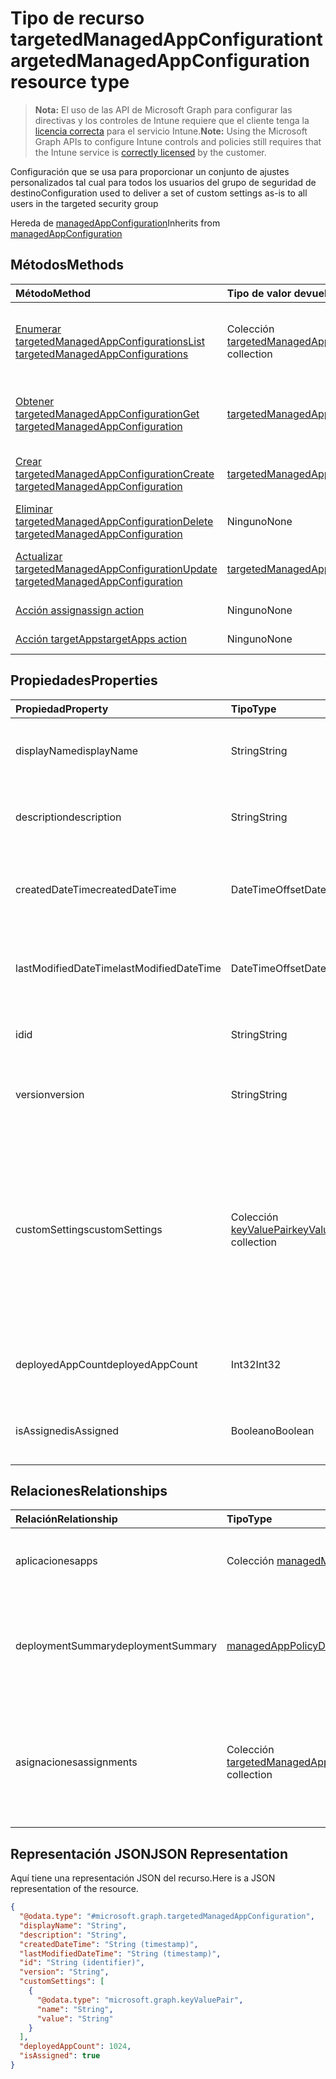 # <a name="targetedmanagedappconfiguration-resource-type"></a><span data-ttu-id="7b979-101">Tipo de recurso targetedManagedAppConfiguration</span><span class="sxs-lookup"><span data-stu-id="7b979-101">targetedManagedAppConfiguration resource type</span></span>

> <span data-ttu-id="7b979-102">**Nota:** El uso de las API de Microsoft Graph para configurar las directivas y los controles de Intune requiere que el cliente tenga la [licencia correcta](https://go.microsoft.com/fwlink/?linkid=839381) para el servicio Intune.</span><span class="sxs-lookup"><span data-stu-id="7b979-102">**Note:** Using the Microsoft Graph APIs to configure Intune controls and policies still requires that the Intune service is [correctly licensed](https://go.microsoft.com/fwlink/?linkid=839381) by the customer.</span></span>

<span data-ttu-id="7b979-103">Configuración que se usa para proporcionar un conjunto de ajustes personalizados tal cual para todos los usuarios del grupo de seguridad de destino</span><span class="sxs-lookup"><span data-stu-id="7b979-103">Configuration used to deliver a set of custom settings as-is to all users in the targeted security group</span></span>

<span data-ttu-id="7b979-104">Hereda de [managedAppConfiguration](../resources/intune_mam_managedappconfiguration.md)</span><span class="sxs-lookup"><span data-stu-id="7b979-104">Inherits from [managedAppConfiguration](../resources/intune_mam_managedappconfiguration.md)</span></span>

## <a name="methods"></a><span data-ttu-id="7b979-105">Métodos</span><span class="sxs-lookup"><span data-stu-id="7b979-105">Methods</span></span>
|<span data-ttu-id="7b979-106">Método</span><span class="sxs-lookup"><span data-stu-id="7b979-106">Method</span></span>|<span data-ttu-id="7b979-107">Tipo de valor devuelto</span><span class="sxs-lookup"><span data-stu-id="7b979-107">Return Type</span></span>|<span data-ttu-id="7b979-108">Descripción</span><span class="sxs-lookup"><span data-stu-id="7b979-108">Description</span></span>|
|:---|:---|:---|
|[<span data-ttu-id="7b979-109">Enumerar targetedManagedAppConfigurations</span><span class="sxs-lookup"><span data-stu-id="7b979-109">List targetedManagedAppConfigurations</span></span>](../api/intune_mam_targetedmanagedappconfiguration_list.md)|<span data-ttu-id="7b979-110">Colección [targetedManagedAppConfiguration](../resources/intune_mam_targetedmanagedappconfiguration.md)</span><span class="sxs-lookup"><span data-stu-id="7b979-110">[targetedManagedAppConfiguration](../resources/intune_mam_targetedmanagedappconfiguration.md) collection</span></span>|<span data-ttu-id="7b979-111">Enumere las propiedades y las relaciones de los objetos [targetedManagedAppConfiguration](../resources/intune_mam_targetedmanagedappconfiguration.md).</span><span class="sxs-lookup"><span data-stu-id="7b979-111">List properties and relationships of the [targetedManagedAppConfiguration](../resources/intune_mam_targetedmanagedappconfiguration.md) objects.</span></span>|
|[<span data-ttu-id="7b979-112">Obtener targetedManagedAppConfiguration</span><span class="sxs-lookup"><span data-stu-id="7b979-112">Get targetedManagedAppConfiguration</span></span>](../api/intune_mam_targetedmanagedappconfiguration_get.md)|[<span data-ttu-id="7b979-113">targetedManagedAppConfiguration</span><span class="sxs-lookup"><span data-stu-id="7b979-113">targetedManagedAppConfiguration</span></span>](../resources/intune_mam_targetedmanagedappconfiguration.md)|<span data-ttu-id="7b979-114">Lea las propiedades y las relaciones del objeto [targetedManagedAppConfiguration](../resources/intune_mam_targetedmanagedappconfiguration.md).</span><span class="sxs-lookup"><span data-stu-id="7b979-114">Read properties and relationships of the [targetedManagedAppConfiguration](../resources/intune_mam_targetedmanagedappconfiguration.md) object.</span></span>|
|[<span data-ttu-id="7b979-115">Crear targetedManagedAppConfiguration</span><span class="sxs-lookup"><span data-stu-id="7b979-115">Create targetedManagedAppConfiguration</span></span>](../api/intune_mam_targetedmanagedappconfiguration_create.md)|[<span data-ttu-id="7b979-116">targetedManagedAppConfiguration</span><span class="sxs-lookup"><span data-stu-id="7b979-116">targetedManagedAppConfiguration</span></span>](../resources/intune_mam_targetedmanagedappconfiguration.md)|<span data-ttu-id="7b979-117">Cree un objeto [targetedManagedAppConfiguration](../resources/intune_mam_targetedmanagedappconfiguration.md).</span><span class="sxs-lookup"><span data-stu-id="7b979-117">Create a new [targetedManagedAppConfiguration](../resources/intune_mam_targetedmanagedappconfiguration.md) object.</span></span>|
|[<span data-ttu-id="7b979-118">Eliminar targetedManagedAppConfiguration</span><span class="sxs-lookup"><span data-stu-id="7b979-118">Delete targetedManagedAppConfiguration</span></span>](../api/intune_mam_targetedmanagedappconfiguration_delete.md)|<span data-ttu-id="7b979-119">Ninguno</span><span class="sxs-lookup"><span data-stu-id="7b979-119">None</span></span>|<span data-ttu-id="7b979-120">Elimina un [targetedManagedAppConfiguration](../resources/intune_mam_targetedmanagedappconfiguration.md).</span><span class="sxs-lookup"><span data-stu-id="7b979-120">Deletes a [targetedManagedAppConfiguration](../resources/intune_mam_targetedmanagedappconfiguration.md).</span></span>|
|[<span data-ttu-id="7b979-121">Actualizar targetedManagedAppConfiguration</span><span class="sxs-lookup"><span data-stu-id="7b979-121">Update targetedManagedAppConfiguration</span></span>](../api/intune_mam_targetedmanagedappconfiguration_update.md)|[<span data-ttu-id="7b979-122">targetedManagedAppConfiguration</span><span class="sxs-lookup"><span data-stu-id="7b979-122">targetedManagedAppConfiguration</span></span>](../resources/intune_mam_targetedmanagedappconfiguration.md)|<span data-ttu-id="7b979-123">Actualice las propiedades de un objeto [targetedManagedAppConfiguration](../resources/intune_mam_targetedmanagedappconfiguration.md).</span><span class="sxs-lookup"><span data-stu-id="7b979-123">Update the properties of a [targetedManagedAppConfiguration](../resources/intune_mam_targetedmanagedappconfiguration.md) object.</span></span>|
|[<span data-ttu-id="7b979-124">Acción assign</span><span class="sxs-lookup"><span data-stu-id="7b979-124">assign action</span></span>](../api/intune_mam_targetedmanagedappconfiguration_assign.md)|<span data-ttu-id="7b979-125">Ninguno</span><span class="sxs-lookup"><span data-stu-id="7b979-125">None</span></span>|<span data-ttu-id="7b979-126">Todavía no documentado</span><span class="sxs-lookup"><span data-stu-id="7b979-126">Not yet documented</span></span>|
|[<span data-ttu-id="7b979-127">Acción targetApps</span><span class="sxs-lookup"><span data-stu-id="7b979-127">targetApps action</span></span>](../api/intune_mam_targetedmanagedappconfiguration_targetapps.md)|<span data-ttu-id="7b979-128">Ninguno</span><span class="sxs-lookup"><span data-stu-id="7b979-128">None</span></span>|<span data-ttu-id="7b979-129">Todavía no documentado</span><span class="sxs-lookup"><span data-stu-id="7b979-129">Not yet documented</span></span>|

## <a name="properties"></a><span data-ttu-id="7b979-130">Propiedades</span><span class="sxs-lookup"><span data-stu-id="7b979-130">Properties</span></span>
|<span data-ttu-id="7b979-131">Propiedad</span><span class="sxs-lookup"><span data-stu-id="7b979-131">Property</span></span>|<span data-ttu-id="7b979-132">Tipo</span><span class="sxs-lookup"><span data-stu-id="7b979-132">Type</span></span>|<span data-ttu-id="7b979-133">Descripción</span><span class="sxs-lookup"><span data-stu-id="7b979-133">Description</span></span>|
|:---|:---|:---|
|<span data-ttu-id="7b979-134">displayName</span><span class="sxs-lookup"><span data-stu-id="7b979-134">displayName</span></span>|<span data-ttu-id="7b979-135">String</span><span class="sxs-lookup"><span data-stu-id="7b979-135">String</span></span>|<span data-ttu-id="7b979-136">Nombre para mostrar de la directiva.</span><span class="sxs-lookup"><span data-stu-id="7b979-136">Policy display name.</span></span> <span data-ttu-id="7b979-137">Heredado de [managedAppPolicy](../resources/intune_mam_managedapppolicy.md).</span><span class="sxs-lookup"><span data-stu-id="7b979-137">Inherited from [managedAppPolicy](../resources/intune_mam_managedapppolicy.md)</span></span>|
|<span data-ttu-id="7b979-138">description</span><span class="sxs-lookup"><span data-stu-id="7b979-138">description</span></span>|<span data-ttu-id="7b979-139">String</span><span class="sxs-lookup"><span data-stu-id="7b979-139">String</span></span>|<span data-ttu-id="7b979-140">Descripción de la directiva.</span><span class="sxs-lookup"><span data-stu-id="7b979-140">The policy's description.</span></span> <span data-ttu-id="7b979-141">Heredado de [managedAppPolicy](../resources/intune_mam_managedapppolicy.md).</span><span class="sxs-lookup"><span data-stu-id="7b979-141">Inherited from [managedAppPolicy](../resources/intune_mam_managedapppolicy.md)</span></span>|
|<span data-ttu-id="7b979-142">createdDateTime</span><span class="sxs-lookup"><span data-stu-id="7b979-142">createdDateTime</span></span>|<span data-ttu-id="7b979-143">DateTimeOffset</span><span class="sxs-lookup"><span data-stu-id="7b979-143">DateTimeOffset</span></span>|<span data-ttu-id="7b979-144">Fecha y hora de creación de la directiva.</span><span class="sxs-lookup"><span data-stu-id="7b979-144">The date and time the policy was created.</span></span> <span data-ttu-id="7b979-145">Heredado de [managedAppPolicy](../resources/intune_mam_managedapppolicy.md).</span><span class="sxs-lookup"><span data-stu-id="7b979-145">Inherited from [managedAppPolicy](../resources/intune_mam_managedapppolicy.md)</span></span>|
|<span data-ttu-id="7b979-146">lastModifiedDateTime</span><span class="sxs-lookup"><span data-stu-id="7b979-146">lastModifiedDateTime</span></span>|<span data-ttu-id="7b979-147">DateTimeOffset</span><span class="sxs-lookup"><span data-stu-id="7b979-147">DateTimeOffset</span></span>|<span data-ttu-id="7b979-148">Última vez que se modificó la directiva.</span><span class="sxs-lookup"><span data-stu-id="7b979-148">Last time the policy was modified.</span></span> <span data-ttu-id="7b979-149">Heredado de [managedAppPolicy](../resources/intune_mam_managedapppolicy.md).</span><span class="sxs-lookup"><span data-stu-id="7b979-149">Inherited from [managedAppPolicy](../resources/intune_mam_managedapppolicy.md)</span></span>|
|<span data-ttu-id="7b979-150">id</span><span class="sxs-lookup"><span data-stu-id="7b979-150">id</span></span>|<span data-ttu-id="7b979-151">String</span><span class="sxs-lookup"><span data-stu-id="7b979-151">String</span></span>|<span data-ttu-id="7b979-152">Clave de la entidad.</span><span class="sxs-lookup"><span data-stu-id="7b979-152">Key of the entity.</span></span> <span data-ttu-id="7b979-153">Heredado de [managedAppPolicy](../resources/intune_mam_managedapppolicy.md).</span><span class="sxs-lookup"><span data-stu-id="7b979-153">Inherited from [managedAppPolicy](../resources/intune_mam_managedapppolicy.md)</span></span>|
|<span data-ttu-id="7b979-154">version</span><span class="sxs-lookup"><span data-stu-id="7b979-154">version</span></span>|<span data-ttu-id="7b979-155">String</span><span class="sxs-lookup"><span data-stu-id="7b979-155">String</span></span>|<span data-ttu-id="7b979-156">Versión de la entidad.</span><span class="sxs-lookup"><span data-stu-id="7b979-156">Version of the entity.</span></span> <span data-ttu-id="7b979-157">Heredado de [managedAppPolicy](../resources/intune_mam_managedapppolicy.md).</span><span class="sxs-lookup"><span data-stu-id="7b979-157">Inherited from [managedAppPolicy](../resources/intune_mam_managedapppolicy.md)</span></span>|
|<span data-ttu-id="7b979-158">customSettings</span><span class="sxs-lookup"><span data-stu-id="7b979-158">customSettings</span></span>|<span data-ttu-id="7b979-159">Colección [keyValuePair](../resources/intune_mam_keyvaluepair.md)</span><span class="sxs-lookup"><span data-stu-id="7b979-159">[keyValuePair](../resources/intune_mam_keyvaluepair.md) collection</span></span>|<span data-ttu-id="7b979-160">Un conjunto de pares de clave de cadena y valor de cadena que se va a enviar a las aplicaciones para aquellos usuarios que tienen limitada la configuración, sin modificar por este servicio. Heredado de [managedAppConfiguration](../resources/intune_mam_managedappconfiguration.md)</span><span class="sxs-lookup"><span data-stu-id="7b979-160">A set of string key and string value pairs to be sent to apps for users to whom the configuration is scoped, unalterned by this service Inherited from [managedAppConfiguration](../resources/intune_mam_managedappconfiguration.md)</span></span>|
|<span data-ttu-id="7b979-161">deployedAppCount</span><span class="sxs-lookup"><span data-stu-id="7b979-161">deployedAppCount</span></span>|<span data-ttu-id="7b979-162">Int32</span><span class="sxs-lookup"><span data-stu-id="7b979-162">Int32</span></span>|<span data-ttu-id="7b979-163">Número de aplicaciones en las que se implementará la directiva actual.</span><span class="sxs-lookup"><span data-stu-id="7b979-163">Count of apps to which the current policy is deployed.</span></span>|
|<span data-ttu-id="7b979-164">isAssigned</span><span class="sxs-lookup"><span data-stu-id="7b979-164">isAssigned</span></span>|<span data-ttu-id="7b979-165">Booleano</span><span class="sxs-lookup"><span data-stu-id="7b979-165">Boolean</span></span>|<span data-ttu-id="7b979-166">Indica si la directiva se implementará en los grupos de inclusión o no.</span><span class="sxs-lookup"><span data-stu-id="7b979-166">Indicates if the policy is deployed to any inclusion groups or not.</span></span>|

## <a name="relationships"></a><span data-ttu-id="7b979-167">Relaciones</span><span class="sxs-lookup"><span data-stu-id="7b979-167">Relationships</span></span>
|<span data-ttu-id="7b979-168">Relación</span><span class="sxs-lookup"><span data-stu-id="7b979-168">Relationship</span></span>|<span data-ttu-id="7b979-169">Tipo</span><span class="sxs-lookup"><span data-stu-id="7b979-169">Type</span></span>|<span data-ttu-id="7b979-170">Descripción</span><span class="sxs-lookup"><span data-stu-id="7b979-170">Description</span></span>|
|:---|:---|:---|
|<span data-ttu-id="7b979-171">aplicaciones</span><span class="sxs-lookup"><span data-stu-id="7b979-171">apps</span></span>|<span data-ttu-id="7b979-172">Colección [managedMobileApp](../resources/intune_mam_managedmobileapp.md)</span><span class="sxs-lookup"><span data-stu-id="7b979-172">[managedMobileApp](../resources/intune_mam_managedmobileapp.md) collection</span></span>|<span data-ttu-id="7b979-173">Lista de aplicaciones en las que se implementará la directiva.</span><span class="sxs-lookup"><span data-stu-id="7b979-173">List of apps to which the policy is deployed.</span></span>|
|<span data-ttu-id="7b979-174">deploymentSummary</span><span class="sxs-lookup"><span data-stu-id="7b979-174">deploymentSummary</span></span>|[<span data-ttu-id="7b979-175">managedAppPolicyDeploymentSummary</span><span class="sxs-lookup"><span data-stu-id="7b979-175">managedAppPolicyDeploymentSummary</span></span>](../resources/intune_mam_managedapppolicydeploymentsummary.md)|<span data-ttu-id="7b979-176">Propiedad de navegación para el resumen de implementación de la configuración.</span><span class="sxs-lookup"><span data-stu-id="7b979-176">Navigation property to deployment summary of the configuration.</span></span>|
|<span data-ttu-id="7b979-177">asignaciones</span><span class="sxs-lookup"><span data-stu-id="7b979-177">assignments</span></span>|<span data-ttu-id="7b979-178">Colección [targetedManagedAppPolicyAssignment](../resources/intune_mam_targetedmanagedapppolicyassignment.md)</span><span class="sxs-lookup"><span data-stu-id="7b979-178">[targetedManagedAppPolicyAssignment](../resources/intune_mam_targetedmanagedapppolicyassignment.md) collection</span></span>|<span data-ttu-id="7b979-179">Propiedad de navegación a la lista de inclusión y exclusión de los grupos en los que se implementará la directiva.</span><span class="sxs-lookup"><span data-stu-id="7b979-179">Navigation property to list of inclusion and exclusion groups to which the policy is deployed.</span></span>|

## <a name="json-representation"></a><span data-ttu-id="7b979-180">Representación JSON</span><span class="sxs-lookup"><span data-stu-id="7b979-180">JSON Representation</span></span>
<span data-ttu-id="7b979-181">Aquí tiene una representación JSON del recurso.</span><span class="sxs-lookup"><span data-stu-id="7b979-181">Here is a JSON representation of the resource.</span></span>
<!-- {
  "blockType": "resource",
  "keyProperty": "id",
  "@odata.type": "microsoft.graph.targetedManagedAppConfiguration"
}
-->
``` json
{
  "@odata.type": "#microsoft.graph.targetedManagedAppConfiguration",
  "displayName": "String",
  "description": "String",
  "createdDateTime": "String (timestamp)",
  "lastModifiedDateTime": "String (timestamp)",
  "id": "String (identifier)",
  "version": "String",
  "customSettings": [
    {
      "@odata.type": "microsoft.graph.keyValuePair",
      "name": "String",
      "value": "String"
    }
  ],
  "deployedAppCount": 1024,
  "isAssigned": true
}
```



